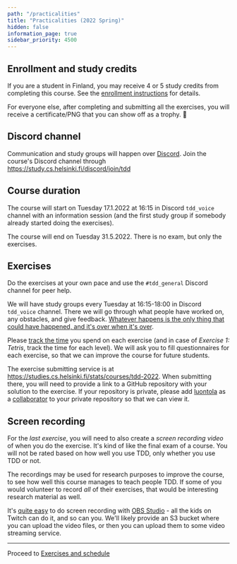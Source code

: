 ```yaml
---
path: "/practicalities"
title: "Practicalities (2022 Spring)"
hidden: false
information_page: true
sidebar_priority: 4500
---
```


## Enrollment and study credits

If you are a student in Finland, you may receive 4 or 5 study credits from completing this course. See the [enrollment instructions](/enrollment) for details.

For everyone else, after completing and submitting all the exercises, you will receive a certificate/PNG that you can show off as a trophy. 🏅


## Discord channel

Communication and study groups will happen over [Discord](https://discord.com/). Join the course's Discord channel through https://study.cs.helsinki.fi/discord/join/tdd


## Course duration

The course will start on Tuesday 17.1.2022 at 16:15 in Discord `tdd_voice` channel with an information session (and the first study group if somebody already started doing the exercises).

The course will end on Tuesday 31.5.2022. There is no exam, but only the exercises.


## Exercises

Do the exercises at your own pace and use the `#tdd_general` Discord channel for peer help.

We will have study groups every Tuesday at 16:15-18:00 in Discord `tdd_voice` channel. There we will go through what people have worked on, any obstacles, and give feedback. [Whatever happens is the only thing that could have happened, and it's over when it's over](https://www.youtube.com/watch?v=M_jhcvCYBbg).

Please [track the time](https://www.mytasktimer.com/) you spend on each exercise (and in case of *Exercise 1: Tetris*, track the time for each level). We will ask you to fill questionnaires for each exercise, so that we can improve the course for future students.

The exercise submitting service is at <https://studies.cs.helsinki.fi/stats/courses/tdd-2022>. When submitting there, you will need to provide a link to a GitHub repository with your solution to the exercise. If your repository is private, please add [luontola](https://github.com/luontola) as a [collaborator](https://docs.github.com/en/account-and-profile/setting-up-and-managing-your-github-user-account/managing-access-to-your-personal-repositories/inviting-collaborators-to-a-personal-repository) to your private repository so that we can view it.


## Screen recording

For the *last exercise*, you will need to also create a *screen recording video* of when you do the exercise. It's kind of like the final exam of a course. You will not be rated based on how well you use TDD, only whether you use TDD or not.

The recordings may be used for research purposes to improve the course, to see how well this course manages to teach people TDD. If some of you would volunteer to record *all* of their exercises, that would be interesting research material as well.

It's [quite easy](https://obsproject.com/wiki/OBS-Studio-Quickstart) to do screen recording with [OBS Studio](https://obsproject.com/) - all the kids on Twitch can do it, and so can you. We'll likely provide an S3 bucket where you can upload the video files, or then you can upload them to some video streaming service.

---

Proceed to [Exercises and schedule](/exercises)
